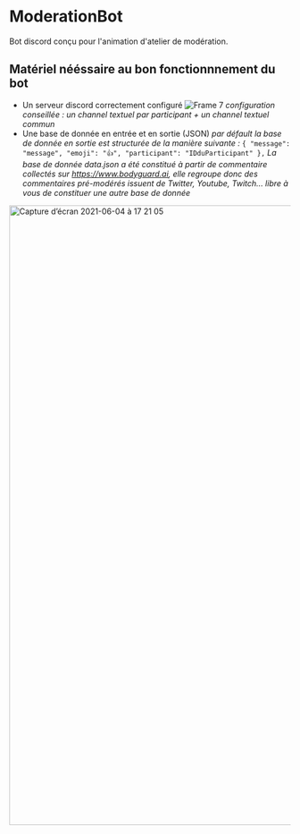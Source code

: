 # ModerationBot
Bot discord conçu pour l'animation d'atelier de modération.
## Matériel nééssaire au bon fonctionnnement du bot
- Un serveur discord correctement configuré
![Frame 7](https://user-images.githubusercontent.com/85356491/120825331-93f4fe80-c559-11eb-8bc8-056086c4eb3b.png)
*configuration conseillée : un channel textuel par participant + un channel textuel commun* 
- Une base de donnée en entrée et en sortie (JSON)
*par défault la base de donnée en sortie est structurée de la manière suivante :*
`{
    "message": "message",
    "emoji": "👍",
    "participant": "IDduParticipant"
  },`
*La base de donnée data.json a été constitué à partir de commentaire collectés sur https://www.bodyguard.ai, elle regroupe donc des commentaires pré-modérés issuent de Twitter, Youtube, Twitch... libre à vous de constituer une autre base de donnée*
<img width="1108" alt="Capture d’écran 2021-06-04 à 17 21 05" src="https://user-images.githubusercontent.com/85356491/120827015-4bd6db80-c55b-11eb-92e5-1a11db8ee8ce.png">
